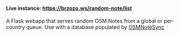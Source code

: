 #### Live instance: https://brzozo.ws/random-note/list
A Flask webapp that serves random OSM Notes from a global or per-country queue.
Use with a database populated by [OSMNoteSync](https://github.com/RicoElectrico/OSMNoteSync)
